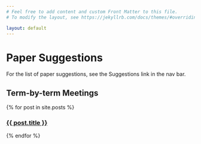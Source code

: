 ```yaml
---
# Feel free to add content and custom Front Matter to this file.
# To modify the layout, see https://jekyllrb.com/docs/themes/#overriding-theme-defaults

layout: default
---
```

<h1>Paper Suggestions</h1>
For the list of paper suggestions, see the Suggestions link in the nav bar.

<h2>Term-by-term Meetings</h2>
{% for post in site.posts %}
<h3><a href="{{ post.permalink }}">{{ post.title }}</a></h3>
{% endfor %}
